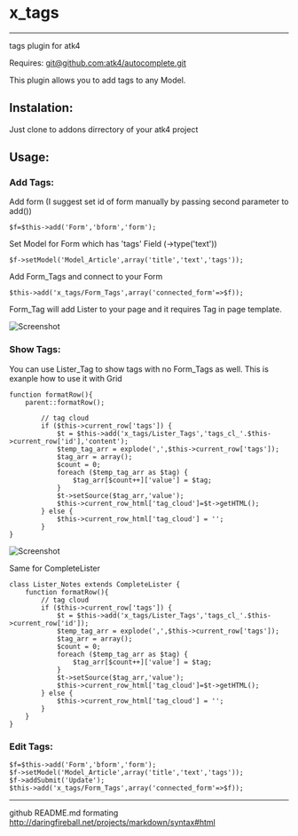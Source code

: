 # x_tags

* * *

tags plugin for atk4

Requires: 
[git@github.com:atk4/autocomplete.git](https://github.com/atk4/autocomplete)

This plugin allows you to add tags to any Model. 

## Instalation:

Just clone to addons dirrectory of your atk4 project

## Usage:

### Add Tags:

Add form (I suggest set id of form manually by passing second parameter to add())

    $f=$this->add('Form','bform','form');
    
Set Model for Form which has 'tags' Field (->type('text'))

    $f->setModel('Model_Article',array('title','text','tags'));
    
Add Form_Tags and connect to your Form

    $this->add('x_tags/Form_Tags',array('connected_form'=>$f));
    
Form_Tag will add Lister to your page and it requires <?$tags_lister?> Tag in page template.

![Screenshot](https://raw.github.com/rvadym/x_tags/master/docs/add.png)


### Show Tags:

You can use Lister_Tag to show tags with no Form_Tags as well. 
This is exanple how to use it with Grid

    
    function formatRow(){
        parent::formatRow();

            // tag cloud
            if ($this->current_row['tags']) {
                $t = $this->add('x_tags/Lister_Tags','tags_cl_'.$this->current_row['id'],'content');
                $temp_tag_arr = explode(',',$this->current_row['tags']);
                $tag_arr = array();
                $count = 0;
                foreach ($temp_tag_arr as $tag) {
                    $tag_arr[$count++]['value'] = $tag;
                }
                $t->setSource($tag_arr,'value');
                $this->current_row_html['tag_cloud']=$t->getHTML();
            } else {
                $this->current_row_html['tag_cloud'] = '';
            }
    }
    
    
![Screenshot](https://raw.github.com/rvadym/x_tags/master/docs/show.png)
    
Same for CompleteLister
    
    class Lister_Notes extends CompleteLister {
        function formatRow(){
            // tag cloud
            if ($this->current_row['tags']) {
                $t = $this->add('x_tags/Lister_Tags','tags_cl_'.$this->current_row['id']);
                $temp_tag_arr = explode(',',$this->current_row['tags']);
                $tag_arr = array();
                $count = 0;
                foreach ($temp_tag_arr as $tag) {
                    $tag_arr[$count++]['value'] = $tag;
                }
                $t->setSource($tag_arr,'value');
                $this->current_row_html['tag_cloud']=$t->getHTML();
            } else {
                $this->current_row_html['tag_cloud'] = '';
            }
        }
    }
    
### Edit Tags:

    
    $f=$this->add('Form','bform','form');    
    $f->setModel('Model_Article',array('title','text','tags'));    
    $f->addSubmit('Update');
    $this->add('x_tags/Form_Tags',array('connected_form'=>$f));
    
    
    
    
* * *
github README.md formating
http://daringfireball.net/projects/markdown/syntax#html
